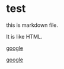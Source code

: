 # test

this is markdown file.

It is like HTML.

<a href="https://google.com">google</a>

[google](https://google.com)

